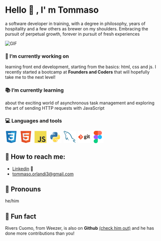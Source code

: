 # Hello 👋 , I' m Tommaso
a software developer in training, with a degree in philosophy, years of hospitality and a few others as brewer on my shoulders. Embracing the pursuit of perpetual growth, forever in pursuit of fresh experiences

![GIF](https://media.giphy.com/media/KpJ47gKe6b7v7xQyWj/giphy.gif)

### 👷 I’m currently working on
learning front end development, starting from the basics: html, css and js. I recently started a bootcamp at **Founders and Coders** that will hopefully take me to the next level! 

### 📚 I’m currently learning
about the exciting world of asynchronous task management and exploring the art of sending HTTP requests with JavaScript

### 💻 Languages and tools
<div>
    <img src="https://github.com/devicons/devicon/blob/master/icons/css3/css3-original.svg"  title="CSS3" alt="CSS" width="40" height="40"/>&nbsp;
  <img src="https://github.com/devicons/devicon/blob/master/icons/html5/html5-original.svg" title="HTML5" alt="HTML" width="40" height="40"/>&nbsp;
  <img src="https://github.com/devicons/devicon/blob/master/icons/javascript/javascript-original.svg" title="JavaScript" alt="JavaScript" width="40" height="40"/>&nbsp;
  <img src="https://github.com/devicons/devicon/blob/master/icons/python/python-original.svg" title="Python" alt="Python" width="40" height="40"/>&nbsp;
  <img src="https://github.com/devicons/devicon/blob/master/icons/mysql/mysql-original.svg" title="MySql" alt="MySql" width="40" height="40"/>&nbsp;
    <img src="https://github.com/devicons/devicon/blob/master/icons/git/git-original-wordmark.svg" title="Git" **alt="Git" width="40" height="40"/>
  <img src="https://github.com/devicons/devicon/blob/master/icons/figma/figma-original.svg" title="Figma" alt="Figma"  width="40" height="40">
</div>

## 📡 How to reach me: 
- [Linkedin](https://www.linkedin.com/in/tommasoorlandi/) 🔗
- tommaso.orlandi3@gmail.com

## 🚻 Pronouns
he/him 

## 💩 Fun fact
Rivers Cuomo, from Weezer, is also on **Github** [(check him out)](https://github.com/riverscuomo) and he has done more contributions than you!
<!--
Great resource: https://www.sitepoint.com/github-profile-readme/
-->
